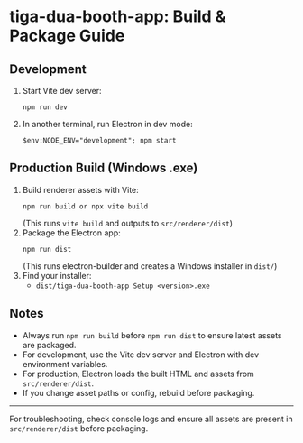 # tiga-dua-booth-app: Build & Package Guide

## Development
1. Start Vite dev server:
   ```
   npm run dev
   ```
2. In another terminal, run Electron in dev mode:
   ```
   $env:NODE_ENV="development"; npm start
   ```

## Production Build (Windows .exe)
1. Build renderer assets with Vite:
   ```
   npm run build or npx vite build
   ```
   (This runs `vite build` and outputs to `src/renderer/dist`)
2. Package the Electron app:
   ```
   npm run dist
   ```
   (This runs electron-builder and creates a Windows installer in `dist/`)
3. Find your installer:
   - `dist/tiga-dua-booth-app Setup <version>.exe`

## Notes
- Always run `npm run build` before `npm run dist` to ensure latest assets are packaged.
- For development, use the Vite dev server and Electron with dev environment variables.
- For production, Electron loads the built HTML and assets from `src/renderer/dist`.
- If you change asset paths or config, rebuild before packaging.

---
For troubleshooting, check console logs and ensure all assets are present in `src/renderer/dist` before packaging.
